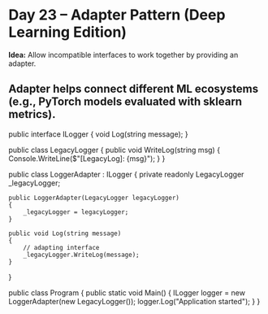 
# Day 23 – Adapter Pattern (Deep Learning Edition)

**Idea:** Allow incompatible interfaces to work together by providing an adapter.

## Adapter helps connect different ML ecosystems (e.g., PyTorch models evaluated with sklearn metrics).

public interface ILogger
{
    void Log(string message);
}

public class LegacyLogger
{
    public void WriteLog(string msg)
    {
        Console.WriteLine($"[LegacyLog]: {msg}");
    }
}

public class LoggerAdapter : ILogger
{
    private readonly LegacyLogger _legacyLogger;

    public LoggerAdapter(LegacyLogger legacyLogger)
    {
        _legacyLogger = legacyLogger;
    }

    public void Log(string message)
    {
        // adapting interface
        _legacyLogger.WriteLog(message);
    }
}

public class Program
{
    public static void Main()
    {
        ILogger logger = new LoggerAdapter(new LegacyLogger());
        logger.Log("Application started");
    }
}
